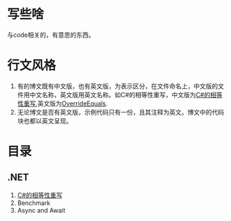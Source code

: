 # 写些啥

与code相关的，有意思的东西。

# 行文风格

1. 有的博文既有中文版，也有英文版，为表示区分，在文件命名上，中文版的文件用中文名称，英文版用英文名称。如C#的相等性重写，中文版为[C#的相等性重写](doc/dotnet/Csharp中重写Equals.md),英文版为[OverrideEquals](doc/dotnet/OverrideEquals.ipynb).
2. 无论博文是否有英文版，示例代码只有一份，且其注释为英文。博文中的代码块也都以英文呈现。

# 目录

## .NET

1. [C#的相等性重写](doc/dotnet/Csharp中重写Equals.md)
2. Benchmark
3. Async and Await